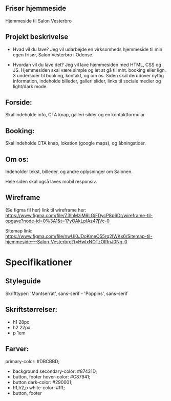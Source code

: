 ## Frisør hjemmeside
Hjemmeside til Salon Vesterbro

## Projekt beskrivelse

- Hvad vil du lave?
Jeg vil udarbejde en virksomheds hjemmeside til min egen frisør, Salon Vesterbro i Odense.

- Hvordan vil du lave det?
Jeg vil lave hjemmesiden med HTML, CSS og JS. 
Hjemmesiden skal være simple og let at gå til mht. booking eller lign. 3 undersider til booking, kontakt, og om os.
Siden skal derudover nyttig information, indeholde billeder, galleri slider, links til sociale medier og light/dark mode. 

## Forside: 
Skal indeholde info, CTA knap, galleri silder og en kontaktformular
## Booking: 
Skal indeholde CTA knap, lokation (google maps), og åbningstider.
## Om os: 
Indeholder tekst, billeder, og andre oplysninger om Salonen.

Hele siden skal også laves mobil responsiv.

## Wireframe
(Se figma fil her)
link til wireframe her: https://www.figma.com/file/Z3lhMziM6LGjFDycP8p6Dr/wireframe-til-opgave?node-id=0%3A1&t=17yOAkLpIAz47jVc-0

Sitemap
link: https://www.figma.com/file/nwUl0JDoKmeO55rq2IWKx6/Sitemap-til-hjemmeside---Salon-Vesterbro?t=HwIxNOTzOIRnJ0Ng-0

# Specifikationer
## Styleguide
Skrifttyper: 'Montserrat', sans-serif - 'Poppins', sans-serif
## Skriftstørrelser:
 * h1 28px
 * h2 22px
 * p 1em

## Farver:
primary-color: #DBCBBD;
 * background
secondary-color: #87431D;
 * button, footer
hover-color: #C87941;
 * button
dark-color: #290001;
 * h1,h2,p
white-color: #fff;
 * button, footer

